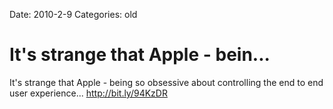 Date: 2010-2-9
Categories: old

# It's strange that Apple - bein...

It's strange that Apple - being so obsessive about controlling the end to end user experience... <a href="http://bit.ly/94KzDR" rel="nofollow">http://bit.ly/94KzDR</a>
